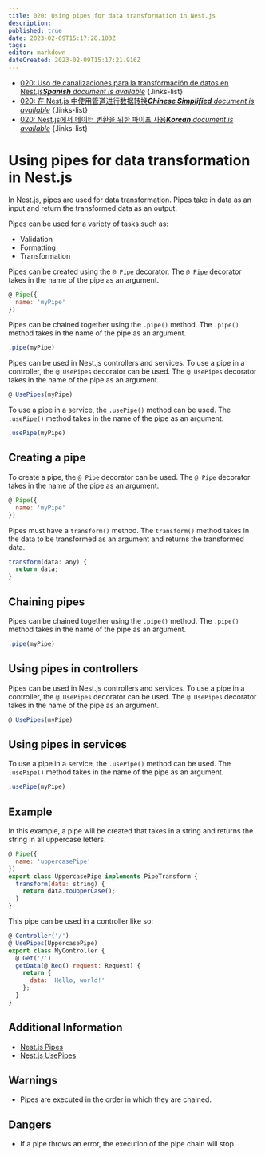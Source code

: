 ```yaml
---
title: 020: Using pipes for data transformation in Nest.js
description: 
published: true
date: 2023-02-09T15:17:28.103Z
tags: 
editor: markdown
dateCreated: 2023-02-09T15:17:21.916Z
---
```


- [020: Uso de canalizaciones para la transformación de datos en Nest.js***Spanish** document is available*](/es/Knowledge-base/Nest-js/Learning/020-using-pipes-for-data-transformation-in-nest-js)
{.links-list}
- [020: 在 Nest.js 中使用管道进行数据转换***Chinese Simplified** document is available*](/zh/Knowledge-base/Nest-js/Learning/020-using-pipes-for-data-transformation-in-nest-js)
{.links-list}
- [020: Nest.js에서 데이터 변환을 위한 파이프 사용***Korean** document is available*](/ko/Knowledge-base/Nest-js/Learning/020-using-pipes-for-data-transformation-in-nest-js)
{.links-list}


# Using pipes for data transformation in Nest.js

In Nest.js, pipes are used for data transformation. Pipes take in data as an input and return the transformed data as an output.

Pipes can be used for a variety of tasks such as:

- Validation
- Formatting
- Transformation

Pipes can be created using the `@ Pipe` decorator. The `@ Pipe` decorator takes in the name of the pipe as an argument.

```javascript
@ Pipe({
  name: 'myPipe'
})
```

Pipes can be chained together using the `.pipe()` method. The `.pipe()` method takes in the name of the pipe as an argument.

```javascript
.pipe(myPipe)
```

Pipes can be used in Nest.js controllers and services. To use a pipe in a controller, the `@ UsePipes` decorator can be used. The `@ UsePipes` decorator takes in the name of the pipe as an argument.

```javascript
@ UsePipes(myPipe)
```

To use a pipe in a service, the `.usePipe()` method can be used. The `.usePipe()` method takes in the name of the pipe as an argument.

```javascript
.usePipe(myPipe)
```

## Creating a pipe

To create a pipe, the `@ Pipe` decorator can be used. The `@ Pipe` decorator takes in the name of the pipe as an argument.

```javascript
@ Pipe({
  name: 'myPipe'
})
```

Pipes must have a `transform()` method. The `transform()` method takes in the data to be transformed as an argument and returns the transformed data.

```javascript
transform(data: any) {
  return data;
}
```

## Chaining pipes

Pipes can be chained together using the `.pipe()` method. The `.pipe()` method takes in the name of the pipe as an argument.

```javascript
.pipe(myPipe)
```

## Using pipes in controllers

Pipes can be used in Nest.js controllers and services. To use a pipe in a controller, the `@ UsePipes` decorator can be used. The `@ UsePipes` decorator takes in the name of the pipe as an argument.

```javascript
@ UsePipes(myPipe)
```

## Using pipes in services

To use a pipe in a service, the `.usePipe()` method can be used. The `.usePipe()` method takes in the name of the pipe as an argument.

```javascript
.usePipe(myPipe)
```

## Example

In this example, a pipe will be created that takes in a string and returns the string in all uppercase letters.

```javascript
@ Pipe({
  name: 'uppercasePipe'
})
export class UppercasePipe implements PipeTransform {
  transform(data: string) {
    return data.toUpperCase();
  }
}
```

This pipe can be used in a controller like so:

```javascript
@ Controller('/')
@ UsePipes(UppercasePipe)
export class MyController {
  @ Get('/')
  getData(@ Req() request: Request) {
    return {
      data: 'Hello, world!'
    };
  }
}
```

## Additional Information

- [Nest.js Pipes](https://docs.nestjs.com/pipes)
- [Nest.js UsePipes](https://docs.nestjs.com/use-pipes)

## Warnings

- Pipes are executed in the order in which they are chained.

## Dangers

- If a pipe throws an error, the execution of the pipe chain will stop.